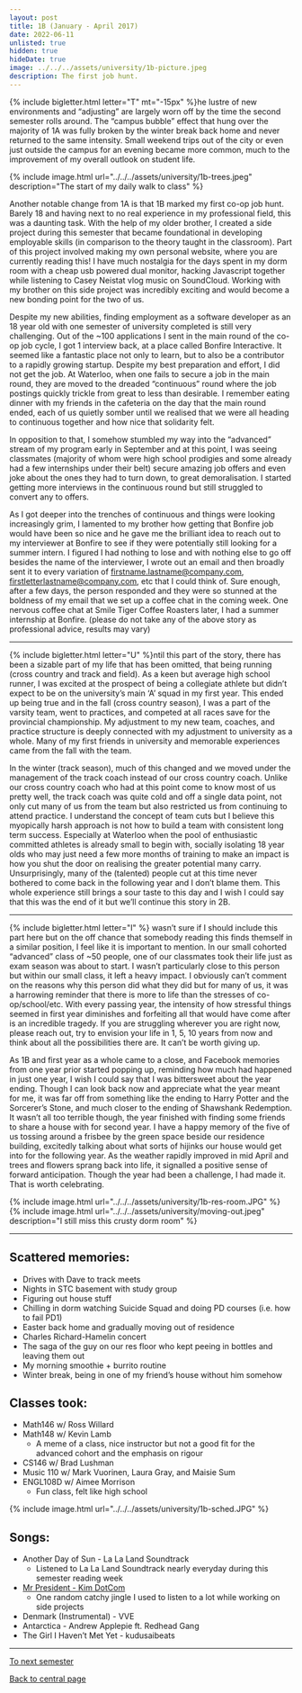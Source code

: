 ```yaml
---
layout: post
title: 1B (January - April 2017)
date: 2022-06-11
unlisted: true
hidden: true
hideDate: true
image: ../../../assets/university/1b-picture.jpeg
description: The first job hunt.
---
```

{% include bigletter.html letter="T" mt="-15px" %}he lustre of new environments and “adjusting” are largely worn off by the time the second semester rolls around. The “campus bubble” effect that hung over the majority of 1A was fully broken by the winter break back home and never returned to the same intensity. Small weekend trips out of the city or even just outside the campus for an evening became more common, much to the improvement of my overall outlook on student life.

{% include image.html url="../../../assets/university/1b-trees.jpeg" description="The start of my daily walk to class" %}

Another notable change from 1A is that 1B marked my first co-op job hunt. Barely 18 and having next to no real experience in my professional field, this was a daunting task. With the help of my older brother, I created a side project during this semester that became foundational in developing employable skills (in comparison to the theory taught in the classroom). Part of this project involved making my own personal website, where you are currently reading this! I have much nostalgia for the days spent in my dorm room with a cheap usb powered dual monitor, hacking Javascript together while listening to Casey Neistat vlog music on SoundCloud. Working with my brother on this side project was incredibly exciting and would become a new bonding point for the two of us.

Despite my new abilities, finding employment as a software developer as an 18 year old with one semester of university completed is still very challenging. Out of the ~100 applications I sent in the main round of the co-op job cycle, I got 1 interview back, at a place called Bonfire Interactive. It seemed like a fantastic place not only to learn, but to also be a contributor to a rapidly growing startup. Despite my best preparation and effort, I did not get the job. At Waterloo, when one fails to secure a job in the main round, they are moved to the dreaded “continuous” round where the job postings quickly trickle from great to less than desirable. I remember eating dinner with my friends in the cafeteria on the day that the main round ended, each of us quietly somber until we realised that we were all heading to continuous together and how nice that solidarity felt.

In opposition to that, I somehow stumbled my way into the “advanced” stream of my program early in September and at this point, I was seeing classmates (majority of whom were high school prodigies and some already had a few internships under their belt) secure amazing job offers and even joke about the ones they had to turn down, to great demoralisation. I started getting more interviews in the continuous round but still struggled to convert any to offers.

As I got deeper into the trenches of continuous and things were looking increasingly grim, I lamented to my brother how getting that Bonfire job would have been so nice and he gave me the brilliant idea to reach out to my interviewer at Bonfire to see if they were potentially still looking for a summer intern. I figured I had nothing to lose and with nothing else to go off besides the name of the interviewer, I wrote out an email and then broadly sent it to every variation of firstname.lastname@company.com, firstletterlastname@company.com, etc that I could think of. Sure enough, after a few days, the person responded and they were so stunned at the boldness of my email that we set up a coffee chat in the coming week. One nervous coffee chat at Smile Tiger Coffee Roasters later, I had a summer internship at Bonfire.
(please do not take any of the above story as professional advice, results may vary)

---

{% include bigletter.html letter="U" %}ntil this part of the story, there has been a sizable part of my life that has been omitted, that being running (cross country and track and field). As a keen but average high school runner, I was excited at the prospect of being a collegiate athlete but didn’t expect to be on the university’s main ‘A’ squad in my first year. This ended up being true and in the fall (cross country season), I was a part of the varsity team, went to practices, and competed at all races save for the provincial championship. My adjustment to my new team, coaches, and practice structure is deeply connected with my adjustment to university as a whole. Many of my first friends in university and memorable experiences came from the fall with the team.

In the winter (track season), much of this changed and we moved under the management of the track coach instead of our cross country coach. Unlike our cross country coach who had at this point come to know most of us pretty well, the track coach was quite cold and off a single data point, not only cut many of us from the team but also restricted us from continuing to attend practice. I understand the concept of team cuts but I believe this myopically harsh approach is not how to build a team with consistent long term success. Especially at Waterloo when the pool of enthusiastic committed athletes is already small to begin with, socially isolating 18 year olds who may just need a few more months of training to make an impact is how you shut the door on realising the greater potential many carry. Unsurprisingly, many of the (talented) people cut at this time never bothered to come back in the following year and I don’t blame them. This whole experience still brings a sour taste to this day and I wish I could say that this was the end of it but we’ll continue this story in 2B.

---

{% include bigletter.html letter="I" %} wasn’t sure if I should include this part here but on the off chance that somebody reading this finds themself in a similar position, I feel like it is important to mention. In our small cohorted “advanced” class of ~50 people, one of our classmates took their life just as exam season was about to start. I wasn’t particularly close to this person but within our small class, it left a heavy impact. I obviously can’t comment on the reasons why this person did what they did but for many of us, it was a harrowing reminder that there is more to life than the stresses of co-op/school/etc. With every passing year, the intensity of how stressful things seemed in first year diminishes and forfeiting all that would have come after is an incredible tragedy. If you are struggling wherever you are right now, please reach out, try to envision your life in 1, 5, 10 years from now and think about all the possibilities there are. It can’t be worth giving up.

As 1B and first year as a whole came to a close, and Facebook memories from one year prior started popping up, reminding how much had happened in just one year, I wish I could say that I was bittersweet about the year ending. Though I can look back now and appreciate what the year meant for me, it was far off from something like the ending to Harry Potter and the Sorcerer’s Stone, and much closer to the ending of Shawshank Redemption. It wasn’t all too terrible though, the year finished with finding some friends to share a house with for second year. I have a happy memory of the five of us tossing around a frisbee by the green space beside our residence building, excitedly talking about what sorts of hijinks our house would get into for the following year. As the weather rapidly improved in mid April and trees and flowers sprang back into life, it signalled a positive sense of forward anticipation. Though the year had been a challenge, I had made it. That is worth celebrating.

{% include image.html url="../../../assets/university/1b-res-room.JPG" %}
{% include image.html url="../../../assets/university/moving-out.jpeg" description="I still miss this crusty dorm room" %}

---

## Scattered memories:
- Drives with Dave to track meets
- Nights in STC basement with study group
- Figuring out house stuff
- Chilling in dorm watching Suicide Squad and doing PD courses (i.e. how to fail PD1)
- Easter back home and gradually moving out of residence
- Charles Richard-Hamelin concert
- The saga of the guy on our res floor who kept peeing in bottles and leaving them out
- My morning smoothie + burrito routine
- Winter break, being in one of my friend’s house without him somehow

## Classes took:
* Math146 w/ Ross Willard
* Math148 w/ Kevin Lamb
    * A meme of a class, nice instructor but not a good fit for the advanced cohort and the emphasis on rigour
* CS146 w/ Brad Lushman
* Music 110 w/ Mark Vuorinen, Laura Gray, and Maisie Sum
* ENGL108D w/ Aimee Morrison
    * Fun class, felt like high school

{% include image.html url="../../../assets/university/1b-sched.JPG" %}

## Songs:
* Another Day of Sun - La La Land Soundtrack
    * Listened to La La Land Soundtrack nearly everyday during this semester reading week
* [Mr President - Kim DotCom](https://www.youtube.com/watch?v=MokNvbiRqCM&ab_channel=MrKimDotcom)
    * One random catchy jingle I used to listen to a lot while working on side projects
* Denmark (Instrumental) - VVE
* Antarctica - Andrew Applepie ft. Redhead Gang
* The Girl I Haven’t Met Yet - kudusaibeats

---

[To next semester](https://nick-xie.github.io/blog/2022/06/11/coop1.html)

[Back to central page](https://nick-xie.github.io/blog/2022/06/11/this-was-university.html)
